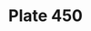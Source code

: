 ---
pid: '450'
an: '11'
title: Plate 450
rev_year: 
_date: '1803'
caption: Costume d'Etiquette.
translation: Court costume.
student: Barthélemy Glama
keywords: "[ Etiquette, Masculin ]"
permalink: /plates/450
layout: plate-page
---